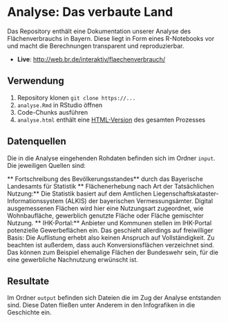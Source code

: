 # Analyse: Das verbaute Land
Das Repository enthält eine Dokumentation unserer Analyse des Flächenverbrauchs in Bayern. Diese liegt in Form eines R-Notebooks vor und macht die Berechnungen transparent und reproduzierbar. 

- **Live**: http://web.br.de/interaktiv/flaechenverbrauch/

## Verwendung
1. Repository klonen `git clone https://...`
2. `analyse.Rmd` in RStudio öffnen
3. Code-Chunks ausführen
4. `analyse.html` enthält eine [HTML-Version]() des gesamten Prozesses

## Datenquellen
Die in die Analyse eingehenden Rohdaten befinden sich im Ordner `input`. Die jeweiligen Quellen sind:

** Fortschreibung des Bevölkerungsstandes** durch das Bayerische Landesamts für Statistik 
** Flächenerhebung nach Art der Tatsächlichen Nutzung:** Die Statistik basiert auf dem Amtlichen Liegenschaftskataster-Informationssystem (ALKIS) der bayerischen Vermessungsämter. Digital ausgemessenen Flächen wird hier eine Nutzungsart zugeordnet, wie Wohnbaufläche, gewerblich genutzte Fläche oder Fläche gemischter Nutzung.
** IHK-Portal:** Anbieter und Kommunen stellen im IHK-Portal potenzielle Gewerbeflächen ein. Das geschieht allerdings auf freiwilliger Basis: Die Auflistung erhebt also keinen Anspruch auf Vollständigkeit. Zu beachten ist außerdem, dass auch Konversionsflächen verzeichnet sind. Das können zum Beispiel ehemalige Flächen der Bundeswehr sein, für die eine gewerbliche Nachnutzung erwünscht ist. 

## Resultate
Im Ordner `output` befinden sich Dateien die im Zug der Analyse entstanden sind. Diese Daten fließen unter Anderem in den Infografiken in die Geschichte ein. 

